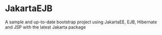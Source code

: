 # JakartaEJB

A sample and up-to-date bootstrap project using JakartaEE, EJB, Hibernate and JSP with the latest Jakarta package